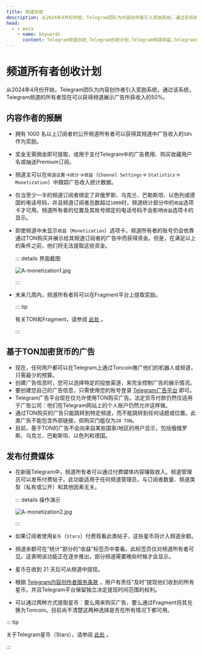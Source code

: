 ```yaml
---
title: 频道创收
description: 从2024年4月份开始，Telegram团队为内容创作者引入奖励系统，通过该系统，Telegram频道的所有者现在可以获得频道展示广告所获收入的50%。访问TGwiki - Telegram知识库，了解更多Telegram使用技巧。
head:
  - - meta
    - name: keywords
      content: Telegram频道创收,Telegram创收计划,Telegram频道收益,Telegram付费内容,TG频道创收,TG创收计划,TG频道收益,TG付费内容,电报频道创收,电报创收计划,电报频道收益,电报付费内容,TGwiki,Telegram知识库
---
```


# 频道所有者创收计划

从2024年4月份开始，Telegram团队为内容创作者引入奖励系统，通过该系统，Telegram频道的所有者现在可以获得频道展示广告所获收入的50%。

## 内容作者的报酬

- 拥有 1000 名以上订阅者的公开频道所有者可以获得其频道中广告收入的`50%`作为奖励。
- 奖金无需佣金即可提取，或用于支付Telegram中的广告费用、购买收藏用户名或抽送Premium订阅。
- 频道主可以在`频道设置`->`统计`->`收益`（`Channel Settings`-> `Statistics`-> `Monetization`）中跟踪广告收入统计数据。
- 仅当至少一半的频道订阅者绑定了非俄罗斯、乌克兰、巴勒斯坦、以色列或德国的电话号码，并且频道订阅者总数超过`1000`时，频道统计部分中的`收益`选项卡才可用。频道所有者的位置及其账号绑定的电话号码不会影响`收益`选项卡的显示。
- 即使频道中未显示`收益`（`Monetization`）选项卡，频道所有者的账号仍会依靠通过TON购买并展示给其频道订阅者的广告中而获得资金。但是，在满足以上的条件之前，他们将无法提取这些资金。

  ::: details 界面截图

  ![A-monetization1.jpg](https://cdn.jsdelivr.net/gh/tgwiki/images/A/monetization1.jpg)

  :::

- 未来几周内，频道所有者将可以在Fragment平台上提取奖励。

  ::: tip

  有关TON和Fragment，请参阅 [此处](/tgwiki/fragment) 。

  :::

## 基于TON加密货币的广告

- 现在，任何用户都可以在Telegram上通过Toncoin推广他们的机器人或频道，只需最少的预算。
- 创建广告信息时，您可以选择特定的投放渠道，来完全控制广告的展示情况。
- 要创建您自己的广告信息，只需使用您的账号登录 [Telegram广告平台](https://ads.telegram.org/) 即可。 
- Telegram广告平台现在仅允许使用TON购买广告。法定货币付款仍然仅适用于广告公司：他们在Telegram网站上的个人账户仍然允许这样做。
- 通过TON购买的广告只能跳转到特定频道，而不能跳转到任何话题或位置。此类广告不能包含外部链接，但购买门槛仅为`20 TON`。
- 目前，基于TON的广告不会向来自某些国家/地区的用户显示，包括俄俄罗斯、乌克兰、巴勒斯坦、以色列和德国。

## 发布付费媒体

- 在新版Telegram中，频道所有者可以通过付费媒体内容赚取收入。频道管理员可以发布付费帖子。此功能适用于任何频道管理员，与订阅者数量、频道类型（私有或公开）和其他因素无关。

  ::: details 操作演示

  ![A-monetization2.jpg](https://cdn.jsdelivr.net/gh/tgwiki/images/A/monetization2.jpg)

  :::

- 如果订阅者使用`星币`（`Stars`）付费观看此类帖子，这些星币将计入频道余额。
- 频道余额可在“统计”部分的“收益”标签页中查看。此标签页仅对频道所有者可见。这表明该功能正在逐步推出，部分频道需要晚些时候才会显示。
- 星币在收到 21 天后可从频道中提现。
- 根据 [Telegram内容创作者服务条款](https://telegram.org/tos/content-creator-rewards#4-1-balance) ，用户有责任“及时”提现他们收到的所有星币，并且Telegram平台保留独立决定提现时间范围的权利。
- 可以通过两种方式提取星币：要么用来购买广告，要么通过Fragment将其兑换为Toncoin。目前尚不清楚这两种选择是否在所有情况下都可用。

::: tip

关于Telegram星币（Stars），请参阅 [此处](/tgwiki/stars) 。

:::
